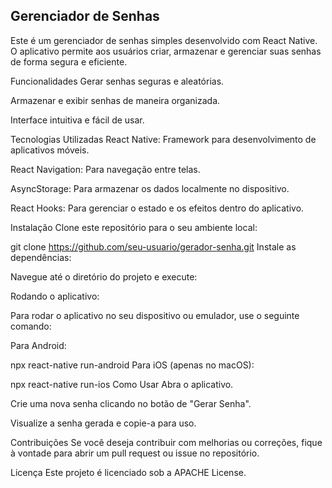 ## Gerenciador de Senhas
Este é um gerenciador de senhas simples desenvolvido com React Native. O aplicativo permite aos usuários criar, armazenar e gerenciar suas senhas de forma segura e eficiente.

Funcionalidades
Gerar senhas seguras e aleatórias.

Armazenar e exibir senhas de maneira organizada.

Interface intuitiva e fácil de usar.

Tecnologias Utilizadas
React Native: Framework para desenvolvimento de aplicativos móveis.

React Navigation: Para navegação entre telas.

AsyncStorage: Para armazenar os dados localmente no dispositivo.

React Hooks: Para gerenciar o estado e os efeitos dentro do aplicativo.

Instalação
Clone este repositório para o seu ambiente local:

git clone https://github.com/seu-usuario/gerador-senha.git
Instale as dependências:

Navegue até o diretório do projeto e execute:


Rodando o aplicativo:

Para rodar o aplicativo no seu dispositivo ou emulador, use o seguinte comando:

Para Android:

npx react-native run-android
Para iOS (apenas no macOS):

npx react-native run-ios
Como Usar
Abra o aplicativo.

Crie uma nova senha clicando no botão de "Gerar Senha".

Visualize a senha gerada e copie-a para uso.

Contribuições
Se você deseja contribuir com melhorias ou correções, fique à vontade para abrir um pull request ou issue no repositório.

Licença
Este projeto é licenciado sob a APACHE License.

